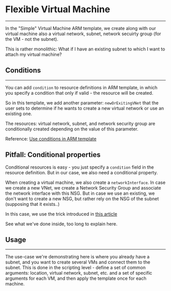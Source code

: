 # Flexible Virtual Machine
---

In the "Simple" Virtual Machine ARM template, we create along with our virtual machine also
a virtual network, subnet, network secuirty group (for the VM - not the subnet).

This is rather monolithic: What if I have an existing subnet to which I want to attach my virtual machine?

## Conditions
---
You can add `condition` to resource definitions in ARM template, in which you specify
a condition that only if valid - the resource will be created.

So in this template, we add another parameter: `newOrExitingVNet` that the user sets to determine
if he wants to create a new virtual network or use an existing one.

The resources: virtual network, subnet, and network security group are conditionally created depending on the
value of this parameter.

Reference: [Use conditions in ARM template](https://docs.microsoft.com/en-us/azure/azure-resource-manager/templates/template-tutorial-use-conditions)

## Pitfall: Conditional properties
Conditional resources is easy - you just specify a `condition` field in the resource definition. But in our case, we also need a conditional property.

When creating a virtual machine, we also create a `networkInterface`. In case we create a new VNet, we create a Network Security Group and associate the network interface with this NSG. But in case we use an existing, we don't want to create a new NSG, but rather rely on the NSG of the subnet (supposing that it exists..)

In this case, we use the trick introduced in [this article](https://mattfrear.com/2020/06/17/conditionally-specify-a-property-in-an-arm-template/)

See what we've done inside, too long to explain here.

## Usage
---
The use-case we're demonstrating here is where you already have a subnet, and you want to create several VMs and connect them to the subnet. This is done in the scripting level - define a set of common arguments: location, virtual network, subnet, etc. and a set of specific arguments for each VM, and then apply the template once for each machine.